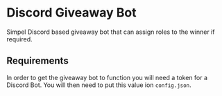 # Discord Giveaway Bot
Simpel Discord based giveaway bot that can assign roles to the winner if required.

## Requirements
In order to get the giveaway bot to function you will need a token for a Discord Bot. You will then need to put this value ion `config.json`.
